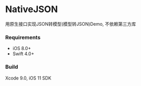 # NativeJSON

用原生接口实现JSON转模型(模型转JSON)Demo, 不依赖第三方库

### Requirements

- iOS 8.0+
- Swift 4.0+

### Build

Xcode 9.0, iOS 11 SDK
